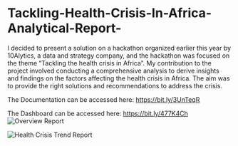 # Tackling-Health-Crisis-In-Africa-Analytical-Report-

I decided to present a solution on a hackathon organized earlier this year by 10Alytics, a data and strategy company, and the hackathon was focused on the theme “Tackling the health crisis in Africa”. My contribution to the project involved conducting a comprehensive analysis to derive insights and findings on the factors affecting the health crisis in Africa. The aim was to provide the right solutions and recommendations to address the crisis.

The Documentation can be accessed here: 
https://bit.ly/3UnTeqR

The Dashboard can be accessed here:
https://bit.ly/477K4Ch
![Overview Report](https://github.com/Savepeter2/Tackling-Health-Crisis-In-Africa-Analytical-Report-/assets/68739792/3a792112-8c38-402d-9de1-a95478449891)

![Health Crisis Trend Report](https://github.com/Savepeter2/Tackling-Health-Crisis-In-Africa-Analytical-Report-/assets/68739792/32704db6-548b-45fd-93c0-8253764bf448)
